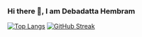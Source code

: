 ### Hi there 👋, I am Debadatta Hembram
[![Top Langs](https://github-readme-stats.vercel.app/api/top-langs/?username=DevData49&layout=compact&theme=vision-friendly-dark)](https://github.com/anuraghazra/github-readme-stats)
[![GitHub Streak](https://streak-stats.demolab.com/?user=DevData49)](https://git.io/streak-stats)
<!--
**DevData49/DevData49** is a ✨ _special_ ✨ repository because its `README.md` (this file) appears on your GitHub profile.

Here are some ideas to get you started:

- 🔭 I’m currently working on ...
- 🌱 I’m currently learning ...
- 👯 I’m looking to collaborate on ...
- 🤔 I’m looking for help with ...
- 💬 Ask me about ...
-  ...
- 😄 Pronouns: ...
- ⚡ Fun fact: ...
-->
